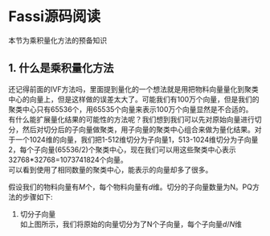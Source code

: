 # Fassi源码阅读
本节为乘积量化方法的预备知识
## 1. 什么是乘积量化方法
还记得前面的IVF方法吗，里面提到量化的一个想法就是用把物料向量量化到聚类中心的向量上，但是这样做的误差太大了。可能我们有100万个向量，但是我们的聚类中心只有65536个，用65535个向量来表示100万个向量显然是不合适的。  
有什么能扩展量化结果的可能性的方法呢？我们想到我们可以先对原始向量进行切分，然后对切分后的子向量做聚类，用子向量的聚类中心组合来做为量化结果。对于一个1024维的向量，我们把1-512维切分为子向量1，513-1024维切分为子向量2，每个子向量(65536/2)个聚类中心，现在我们可以用这些聚类中心表示32768*32768=1073741824个向量。  
可以看到使用了相同数量的聚类中心，能表示的向量却多了很多。

假设我们的物料向量有$M$个，每个物料向量有$d$维。切分的子向量数量为N。PQ方法的步骤如下:
1. 切分子向量  
如上图所示，我们将原始的向量切分为了N个子向量，每个子向量$d/N$维
